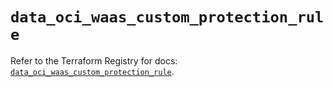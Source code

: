 # `data_oci_waas_custom_protection_rule`

Refer to the Terraform Registry for docs: [`data_oci_waas_custom_protection_rule`](https://registry.terraform.io/providers/oracle/oci/6.18.0/docs/data-sources/waas_custom_protection_rule).
